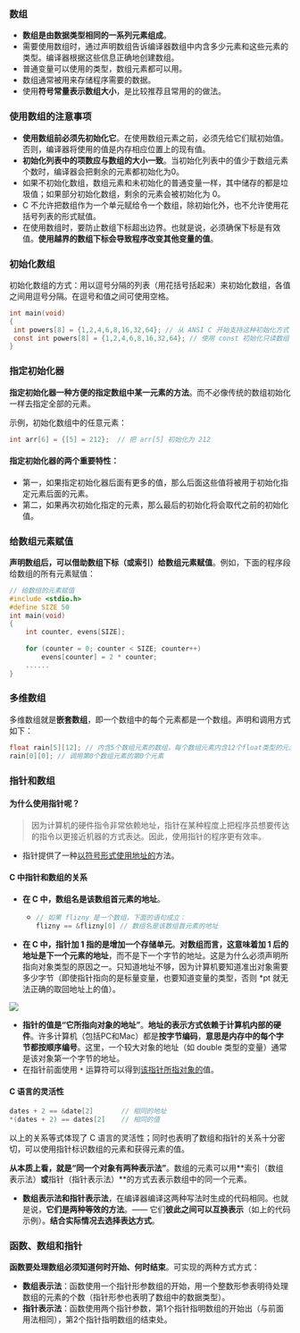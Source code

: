 ### 数组

- **数组是由数据类型相同的一系列元素组成**。
- 需要使用数组时，通过声明数组告诉编译器数组中内含多少元素和这些元素的类型。编译器根据这些信息正确地创建数组。
- 普通变量可以使用的类型，数组元素都可以用。
- 数组通常被用来存储程序需要的数据。
- 使用**符号常量表示数组大小**，是比较推荐且常用的的做法。

### 使用数组的注意事项

- **使用数组前必须先初始化它**。在使用数组元素之前，必须先给它们赋初始值。否则，编译器将使用的值是内存相应位置上的现有值。 
- **初始化列表中的项数应与数组的大小一致**。当初始化列表中的值少于数组元素个数时，编译器会把剩余的元素都初始化为0。
- 如果不初始化数组，数组元素和未初始化的普通变量一样，其中储存的都是垃圾值；如果部分初始化数组，剩余的元素会被初始化为 0。
- C 不允许把数组作为一个单元赋给令一个数组，除初始化外，也不允许使用花括号列表的形式赋值。
- 在使用数组时，要防止数组下标超出边界。也就是说，必须确保下标是有效值。**使用越界的数组下标会导致程序改变其他变量的值**。

### 初始化数组

初始化数组的方式：用以逗号分隔的列表（用花括号括起来）来初始化数组，各值之间用逗号分隔。在逗号和值之间可使用空格。

```c
int main(void)
{
 int powers[8] = {1,2,4,6,8,16,32,64}; // 从 ANSI C 开始支持这种初始化方式
 const int powers[8] = {1,2,4,6,8,16,32,64}; // 使用 const 初始化只读数组
}
```

### 指定初始化器

**指定初始化器一种方便的指定数组中某一元素的方法**。而不必像传统的数组初始化一样去指定全部的元素。

示例，初始化数组中的任意元素：

```c
int arr[6] = {[5] = 212};  // 把 arr[5] 初始化为 212
```

#### 指定初始化器的两个重要特性：

- 第一，如果指定初始化器后面有更多的值，那么后面这些值将被用于初始化指定元素后面的元素。
- 第二，如果再次初始化指定的元素，那么最后的初始化将会取代之前的初始化值。

### 给数组元素赋值

**声明数组后，可以借助数组下标（或索引）给数组元素赋值**。例如，下面的程序段给数组的所有元素赋值：

```c
// 给数组的元素赋值
#include <stdio.h>
#define SIZE 50
int main(void)
{
    int counter, evens[SIZE];
    
    for (counter = 0; counter < SIZE; counter++)
        evens[counter] = 2 * counter;
    ......
}
```

### 多维数组

多维数组就是**嵌套数组**，即一个数组中的每个元素都是一个数组。声明和调用方式如下：

```c
float rain[5][12]; // 内含5个数组元素的数组，每个数组元素内含12个float类型的元素
rain[0][0]; // 调用第0个数组元素的第0个元素
```

### 指针和数组

#### 为什么使用指针呢？

> 因为计算机的硬件指令非常依赖地址，指针在某种程度上把程序员想要传达的指令以更接近机器的方式表达。因此，使用指针的程序更有效率。

- 指针提供了一种<u>以符号形式使用地址的</u>方法。

#### C 中指针和数组的关系

- **在 C 中，数组名是该数组首元素的地址**。

  - ```c
    // 如果 flizny 是一个数组，下面的语句成立：
    flizny == &flizny[0] // 数组名是该数组首元素的地址
    ```

- **在 C 中，指针加 1 指的是增加一个存储单元**。**对数组而言，这意味着加 1 后的地址是下一个元素的地址**，而不是下一个字节的地址。这是为什么必须声明所指向对象类型的原因之一。只知道地址不够，因为计算机要知道准出对象需要多少字节（即使指针指向的是标量变量，也要知道变量的类型，否则 *pt 就无法正确的取回地址上的值）。

![](C:\Users\Administrator\Desktop\C语言特性\数组和指针加法_meitu_1.jpg)

- **指针的值是“它所指向对象的地址”**。**地址的表示方式依赖于计算机内部的硬件**。许多计算机（包括PC和Mac）都是**按字节编码**，**意思是内存中的每个字节都按顺序编号**。这里，一个较大对象的地址（如 double 类型的变量）通常是该对象第一个字节的地址。
- 在指针前面使用 `*` 运算符可以得到<u>该指针所指对象的</u>值。

#### C 语言的灵活性

```c
dates + 2 == &date[2] 		// 相同的地址
*(dates + 2) == dates[2]	// 相同的值
```

以上的关系等式体现了 C 语言的灵活性；同时也表明了数组和指针的关系十分密切，可以使用指针标识数组的元素和获得元素的值。

**从本质上看，就是“同一个对象有两种表示法”**。数组的元素可以用**索引（数组表示法）**或**指针（指针表示法）**的方式去表示数组中的同一个元素。

- **数组表示法和指针表示法**，在编译器编译这两种写法时生成的代码相同。也就是说，**它们是两种等效的方法**。—— 它们**彼此之间可以互换表示**（如上的代码示例）。**结合实际情况去选择表达方式**。

### 函数、数组和指针

**函数要处理数组必须知道何时开始、何时结束**。可实现的两种方式方式：

- **数组表示法**：函数使用一个指针形参数组的开始，用一个整数形参表明待处理数组的元素的个数（指针形参也表明了数组中的数据类型）。
- **指针表示法**：函数使用两个指针参数，第1个指针指明数组的开始出（与前面用法相同），第2个指针指明数组的结束处。